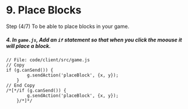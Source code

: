 # 9. Place Blocks

Step (4/7) To be able to place blocks in your game. 

##### 4. In `game.js`, Add an `if` statement so that when you click the moouse it will place a block.

```
// File: code/client/src/game.js
// Copy
if (g.canSend()) {
		g.sendAction('placeBlock', {x, y});
	}
// End Copy
/*[*/if (g.canSend()) {
		g.sendAction('placeBlock', {x, y});
	}/*]*/
```